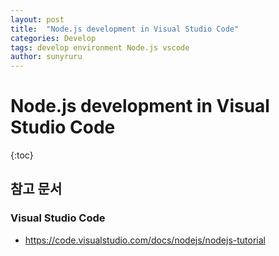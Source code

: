 ```yaml
---
layout: post
title:  "Node.js development in Visual Studio Code"
categories: Develop
tags: develop environment Node.js vscode
author: sunyruru
---
```

# Node.js development in Visual Studio Code

{:toc}

## 참고 문서

### Visual Studio Code

* <https://code.visualstudio.com/docs/nodejs/nodejs-tutorial>